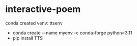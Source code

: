 # interactive-poem

conda created venv: ttsenv
- conda create --name myenv -c conda-forge python=3.11
- pip install TTS

